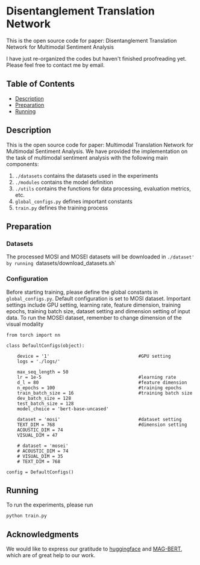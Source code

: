 # Disentanglement Translation Network
This is the open source code for paper: Disentanglement Translation Network for Multimodal Sentiment Analysis

I have just re-organized the codes but haven't finished proofreading yet. Please feel free to contact me by email.

## Table of Contents
- [Description](##Description)
- [Preparation](##Preparation)
- [Running](##Running)

## Description
This is the open source code for paper: Multimodal Translation Network for Multimodal Sentiment Analysis. We have provided the implementation on the task of multimodal sentiment analysis with the following main components:
1. `./datasets` contains the datasets used in the experiments
2. `./modules` contains the model definition
3. `./utils` contains the functions for data processing, evaluation metrics, etc.
4. `global_configs.py` defines important constants
5. `train.py` defines the training process

## Preparation
### Datasets
The processed MOSI and MOSEI datasets will be downloaded in `./dataset' by running `datasets/download_datasets.sh`

### Configuration
Before starting training, please define the global constants in `global_configs.py`. Default configuration is set to MOSI dataset. Important settings include GPU setting, learning rate, feature dimension, training epochs, training batch size, dataset setting and dimension setting of input data. To run the MOSEI dataset, remember to change dimension of the visual modality

```
from torch import nn

class DefaultConfigs(object):

    device = '1'                                 #GPU setting
    logs = './logs/'
    
    max_seq_length = 50 
    lr = 1e-5                                    #learning rate
    d_l = 80                                     #feature dimension
    n_epochs = 100                               #training epochs
    train_batch_size = 16                        #training batch size
    dev_batch_size = 128
    test_batch_size = 128
    model_choice = 'bert-base-uncased'

    dataset = 'mosi'                             #dataset setting
    TEXT_DIM = 768                               #dimension setting
    ACOUSTIC_DIM = 74
    VISUAL_DIM = 47

    # dataset = 'mosei'
    # ACOUSTIC_DIM = 74
    # VISUAL_DIM = 35
    # TEXT_DIM = 768

config = DefaultConfigs()
```

## Running
To run the experiments, please run
```
python train.py
```

## Acknowledgments
We would like to express our gratitude to [huggingface](https://huggingface.co/) and [MAG-BERT](https://github.com/WasifurRahman/BERT_multimodal_transformer), which are of great help to our work.
